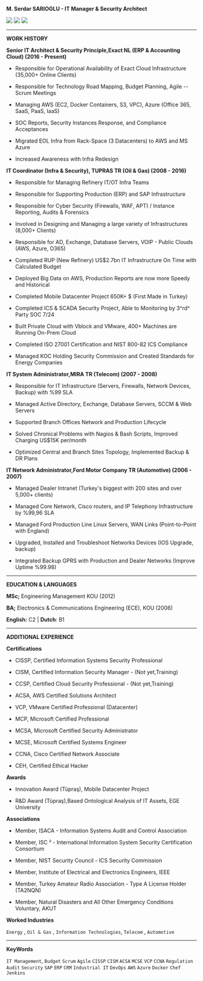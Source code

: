**M. Serdar SARIOGLU - IT Manager & Security Architect**


<a href="https://mysystem.org" title="Mysystem.org"><img src="https://img.shields.io/badge/Visit-mysite-green.svg"></a>
<a href="mailto:serdar.sarioglu@mysystem.org" title="Email"><img src="https://img.shields.io/badge/Email-me-blue.svg"></a>
<a href="https://www.linkedin.com/in/serdarsarioglu/" title="Linkedin"><img src="https://img.shields.io/badge/Linkedin-me-orange.svg"></a>



-------------------------------------------------------------- ------------------
**WORK HISTORY**

**Senior IT Architect & Security Principle,Exact NL (ERP & Accounting Cloud) (2016 - Present)**

-   Responsible for Operational Availability of Exact Cloud
    Infrastructure (35,000+ Online Clients)

-   Responsible for Technology Road Mapping, Budget Planning, Agile --
    Scrum Meetings

-   Managing AWS (EC2, Docker Containers, S3, VPC), Azure (Office 365,
    SaaS, PaaS, IaaS)

-   SOC Reports, Security Instances Response, and Compliance Acceptances



-   Migrated EOL Infra from Rack-Space (3 Datacenters) to AWS and MS
    Azure

-   Increased Awareness with Infra Redesign



**IT Coordinator (Infra & Security), TUPRAS TR (Oil & Gas) (2008 - 2016)**


-   Responsible for Managing Refinery IT/OT Infra Teams

-   Responsible for Supporting Production (ERP) and SAP Infrastructure

-   Responsible for Cyber Security (Firewalls, WAF, APT) / Instance
    Reporting, Audits & Forensics

-   Involved in Designing and Managing a large variety of
    Infrastructures (8,000+ Clients)

-   Responsible for AD, Exchange, Database Servers, VOIP - Public Clouds
    (AWS, Azure, O365)

<!-- -->

-   Completed RUP (New Refinery) US\$2.7bn IT Infrastructure On Time
    with Calculated Budget

-   Deployed Big Data on AWS, Production Reports are now more Speedy and
    Historical

-   Completed Mobile Datacenter Project 650K+ \$ (First Made in Turkey)

-   Completed ICS & SCADA Security Project, Able to Monitoring by 3^rd^
    Party SOC 7/24

-   Built Private Cloud with Vblock and VMware, 400+ Machines are
    Running On-Prem Cloud

-   Completed ISO 27001 Certification and NIST 800-82 ICS Compliance

-   Managed KOC Holding Security Commission and Created Standards for
    Energy Companies



**IT System Administrator,MIRA TR (Telecom) (2007 - 2008)**
  
-   Responsible for IT Infrastructure (Servers, Firewalls, Network
    Devices, Backup) with %99 SLA

-   Managed Active Directory, Exchange, Database Servers, SCCM & Web
    Servers

-   Supported Branch Offices Network and Production Lifecycle

<!-- -->

-   Solved Chronical Problems with Nagios & Bash Scripts, Improved
    Charging US\$15K per/month

-   Optimized Central and Branch Sites Topology, Implemented Backup & DR
    Plans

 
**IT Network Administrator,Ford Motor Company TR (Automotive) (2006 - 2007)**


-   Managed Dealer Intranet (Turkey\'s biggest with 200 sites and over
    5,000+ clients)

-   Managed Core Network, Cisco routers, and IP Telephony Infrastructure
    by %99,96 SLA

-   Managed Ford Production Line Linux Servers, WAN Links
    (Point-to-Point with England)

<!-- -->

-   Upgraded, Installed and Troubleshoot Networks Devices (IOS Upgrade,
    backup)

-   Integrated Backup GPRS with Production and Dealer Networks (Improve
    Uptime %99.98)

-------------------------------------------------------------- ------------------
**EDUCATION & LANGUAGES**

**MSc;** Engineering Management KOU (2012)

**BA;** Electronics & Communications Engineering (ECE), KOU (2006)

**English:** C2 \| **Dutch**: B1

-------------------------------------------------------------- ------------------
**ADDITIONAL EXPERIENCE**

**Certifications**

-   CISSP, Certified Information Systems Security Professional

-   CISM, Certified Information Security Manager - (Not yet,Training)

-   CCSP, Certified Cloud Security Professional - (Not yet,Training)

-   ACSA, AWS Certified Solutions Architect

-   VCP, VMware Certified Professional (Datacenter)

-   MCP, Microsoft Certified Professional

-   MCSA, Microsoft Certified Security Administrator

-   MCSE, Microsoft Certified Systems Engineer

-   CCNA, Cisco Certified Network Associate

-   CEH, Certified Ethical Hacker


**Awards**

-   Innovation Award (Tüpraş), Mobile Datacenter Project

-   R&D Award (Tüpraş),Based Ontological Analysis of IT Assets, EGE University


**Associations**

-   Member, ISACA - Information Systems Audit and Control Association

-   Member, ISC ² - International Information System Security Certification Consortium

-   Member, NIST Security Council - ICS Security Commission

-   Member, Institute of Electrical and Electronics Engineers, IEEE

-   Member, Turkey Amateur Radio Association - Type A License Holder (TA2NQN)

-   Member, Natural Disasters and All Other Emergency Conditions Voluntary, AKUT


**Worked Industries**

`Energy` , `Oil & Gas` , `Information Technologies`, `Telecom` , `Automotive`

-------------------------------------------------------------- ------------------
**KeyWords**

`IT Management`, `Budget` `Scrum` `Agile` `CISSP` `CISM` `ACSA` `MCSE` `VCP` `CCNA` `Regulation` `Audit` `Security` `SAP` `ERP` `CRM` `Industrial IT` `DevOps` `AWS` `Azure` `Docker` `Chef` `Jenkins` 
